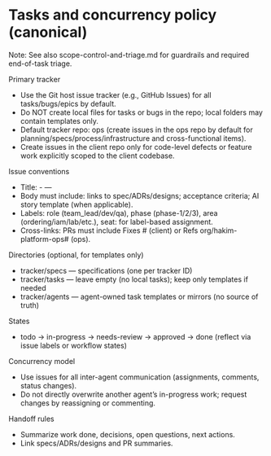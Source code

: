 # Tasks and concurrency policy (canonical)

Note: See also scope-control-and-triage.md for guardrails and required end-of-task triage.

Primary tracker
- Use the Git host issue tracker (e.g., GitHub Issues) for all tasks/bugs/epics by default.
- Do NOT create local files for tasks or bugs in the repo; local folders may contain templates only.
- Default tracker repo: ops (create issues in the ops repo by default for planning/specs/process/infrastructure and cross-functional items).
- Create issues in the client repo only for code-level defects or feature work explicitly scoped to the client codebase.

Issue conventions
- Title: <PROJECT>-<N> — <short outcome>
- Body must include: links to spec/ADRs/designs; acceptance criteria; AI story template (when applicable).
- Labels: role (team_lead/dev/qa), phase (phase-1/2/3), area (ordering/iam/lab/etc.), seat:<seat> for label-based assignment.
- Cross-links: PRs must include Fixes #<N> (client) or Refs org/hakim-platform-ops#<N> (ops).

Directories (optional, for templates only)
- tracker/specs — specifications (one per tracker ID)
- tracker/tasks — leave empty (no local tasks); keep only templates if needed
- tracker/agents — agent-owned task templates or mirrors (no source of truth)

States
- todo → in-progress → needs-review → approved → done (reflect via issue labels or workflow states)

Concurrency model
- Use issues for all inter-agent communication (assignments, comments, status changes).
- Do not directly overwrite another agent’s in-progress work; request changes by reassigning or commenting.

Handoff rules
- Summarize work done, decisions, open questions, next actions.
- Link specs/ADRs/designs and PR summaries.
